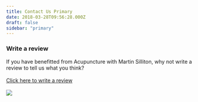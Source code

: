 ```yaml
---
title: Contact Us Primary
date: 2018-03-28T09:56:28.000Z
draft: false
sidebar: "primary"
---
```

### Write a review

If you have benefitted from Acupuncture with Martin Silliton, why not write a review to tell us what you think?<br><br>
 <a href="mailto:martin.silliton@hotmail.co.uk?subject=New-Acupunture-Testimonial&body=My%20Review:">Click here to write a review</a><br><br>
<img class="img-responsive" src="/images/dove.jpg">